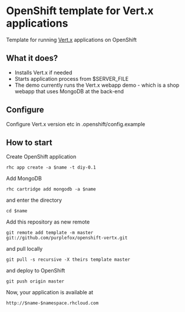 # OpenShift template for Vert.x applications

Template for running [Vert.x](https://github.com/purplefox/vert.x) applications on OpenShift

## What it does?

* Installs Vert.x if needed
* Starts application process from $SERVER_FILE
* The demo currently runs the Vert.x webapp demo - which is a shop webapp that uses MongoDB at the back-end

## Configure

Configure Vert.x version etc in .openshift/config.example

## How to start

Create OpenShift application

	rhc app create -a $name -t diy-0.1

Add MongoDB

	rhc cartridge add mongodb -a $name

and enter the directory

	cd $name

Add this repository as new remote

	git remote add template -m master git://github.com/purplefox/openshift-vertx.git

and pull locally

	git pull -s recursive -X theirs template master

and deploy to OpenShift

	git push origin master

Now, your application is available at

	http://$name-$namespace.rhcloud.com


